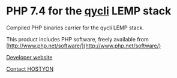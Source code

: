 # PHP 7.4 for the [qycli](https://qycli.org) LEMP stack



Compiled PHP binaries carrier for the qycli LEMP stack.

This product includes PHP software, freely available from [http://www.php.net/software/](http://www.php.net/software/)



[Developer website](https://qycli.org)

[Contact HOSTYON](mailto:qycli@hostyon.com)

